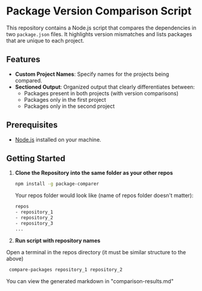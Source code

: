 # Package Version Comparison Script

This repository contains a Node.js script that compares the dependencies in two `package.json` files. It highlights version mismatches and lists packages that are unique to each project.

## Features

- **Custom Project Names**: Specify names for the projects being compared.
- **Sectioned Output**: Organized output that clearly differentiates between:
  - Packages present in both projects (with version comparisons)
  - Packages only in the first project
  - Packages only in the second project

## Prerequisites

- [Node.js](https://nodejs.org/) installed on your machine.

## Getting Started

1. **Clone the Repository into the same folder as your other repos**

   ```bash
   npm install -g package-comparer
   ```

   Your repos folder would look like (name of repos folder doesn't matter):

   ```bash
   repos
   - repository_1
   - repository_2
   - repository_3
   ...
   ```

2. **Run script with repository names**

Open a terminal in the repos directory (it must be similar structure to the above)

```bash
 compare-packages repository_1 repository_2
```

You can view the generated markdown in "comparison-results.md"

